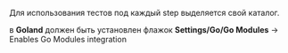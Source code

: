 Для использования тестов под каждый step выделяется свой каталог.

в **Goland** должен быть установлен флажок **Settings/Go/Go Modules** -> Enables Go Modules integration